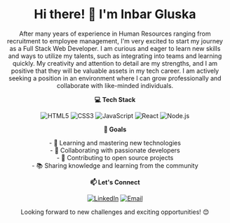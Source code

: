 <div align="center">
</div>

<h1 align="center">Hi there! 👋 I'm Inbar Gluska</h1>

<p align="center">
After many years of experience in Human Resources ranging from recruitment to employee management, I'm very excited to start my journey as a Full Stack Web Developer. I am curious and eager to learn new skills and ways to utilize my talents, such as integrating into teams and learning quickly. My creativity and attention to detail are my strengths, and I am positive that they will be valuable assets in my tech career. I am actively seeking a position in an environment where I can grow professionally and collaborate with like-minded individuals.
</p>

<p align="center">
  <b>💻 Tech Stack</b>
</p>

<p align="center">
  <img src="https://img.shields.io/badge/HTML5-E34F26?style=flat&logo=html5&logoColor=white" alt="HTML5"/>
  <img src="https://img.shields.io/badge/CSS3-1572B6?style=flat&logo=css3&logoColor=white" alt="CSS3"/>
  <img src="https://img.shields.io/badge/JavaScript-F7DF1E?style=flat&logo=javascript&logoColor=black" alt="JavaScript"/>
  <img src="https://img.shields.io/badge/React-61DAFB?style=flat&logo=react&logoColor=black" alt="React"/>
  <img src="https://img.shields.io/badge/Node.js-339933?style=flat&logo=node.js&logoColor=white" alt="Node.js"/>
</p>

<p align="center">
  <b>🚀 Goals</b>
</p>

<p align="center">
  - 🌱 Learning and mastering new technologies<br>
  - 🤝 Collaborating with passionate developers<br>
  - 🌟 Contributing to open source projects<br>
  - 📚 Sharing knowledge and learning from the community
</p>

<p align="center">
  <b>📫 Let's Connect</b>
</p>

<p align="center">
  <a href="https://www.linkedin.com/in/inbar-gluska-805501267/"><img src="https://img.shields.io/badge/LinkedIn-0077B5?style=flat&logo=linkedin&logoColor=white" alt="LinkedIn"/></a>
  <a href="Inbargluska@gmail.com"><img src="https://img.shields.io/badge/Email-D14836?style=flat&logo=gmail&logoColor=white" alt="Email"/></a>
</p>

<p align="center">
  Looking forward to new challenges and exciting opportunities! 😊
</p>


